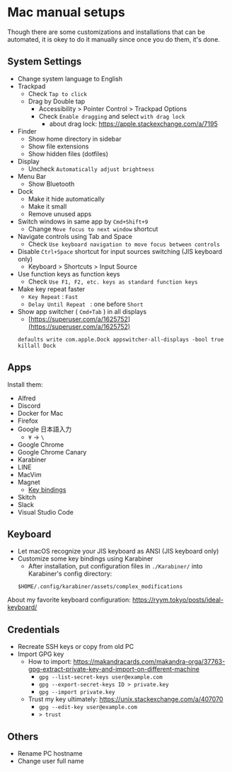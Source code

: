 # Mac manual setups

Though there are some customizations and installations that can be automated, it is okey to do it manually since once you do them, it's done.

## System Settings

- Change system language to English
- Trackpad
    - Check `Tap to click`
    - Drag by Double tap
        - Accessibility > Pointer Control > Trackpad Options
        - Check `Enable dragging` and select `with drag lock`
            - about drag lock: <https://apple.stackexchange.com/a/7195>
- Finder
    - Show home directory in sidebar
    - Show file extensions
    - Show hidden files (dotfiles)
- Display
    - Uncheck `Automatically adjust brightness`
- Menu Bar
    - Show Bluetooth
- Dock
    - Make it hide automatically
    - Make it small
    - Remove unused apps
- Switch windows in same app by `Cmd+Shift+9`
    - Change `Move focus to next window` shortcut
- Navigate controls using Tab and Space 
    - Check `Use keyboard navigation to move focus between controls`
- Disable `Ctrl+Space` shortcut for input sources switching (JIS keyboard only)
    - Keyboard > Shortcuts > Input Source
- Use function keys as function keys
    - Check `Use F1, F2, etc. keys as standard function keys`
- Make key repeat faster
    - `Key Repeat` : `Fast`
    - `Delay Until Repeat ` : one before `Short`
- Show app switcher ( `Cmd+Tab` ) in all displays
    - [https://superuser.com/a/1625752](https://superuser.com/a/1625752)
    ```
    defaults write com.apple.Dock appswitcher-all-displays -bool true
    killall Dock
    ```

## Apps

Install them:

- Alfred
- Discord
- Docker for Mac
- Firefox
- Google 日本語入力
    - `¥` -> `\`
- Google Chrome
- Google Chrome Canary
- Karabiner
- LINE
- MacVim
- Magnet
    - [Key bindings](https://www.dropbox.com/s/htasvrp75bc9kbg/magnet-keys.png?dl=0)
- Skitch
- Slack
- Visual Studio Code

## Keyboard

- Let macOS recognize your JIS keyboard as ANSI (JIS keyboard only)
- Customize some key bindings using Karabiner
    - After installation, put configuration files in `./Karabiner/` into Karabiner's config directory:
    ```
    $HOME/.config/karabiner/assets/complex_modifications
    ```
About my favorite keyboard configuration: <https://ryym.tokyo/posts/ideal-keyboard/>

## Credentials

- Recreate SSH keys or copy from old PC
- Import GPG key
    - How to import: <https://makandracards.com/makandra-orga/37763-gpg-extract-private-key-and-import-on-different-machine>
        - `gpg --list-secret-keys user@example.com`
        - `gpg --export-secret-keys ID > private.key`
        - `gpg --import private.key`
    - Trust my key ultimately: <https://unix.stackexchange.com/a/407070>
        - `gpg --edit-key user@example.com`
        - `> trust`

## Others

- Rename PC hostname
- Change user full name



